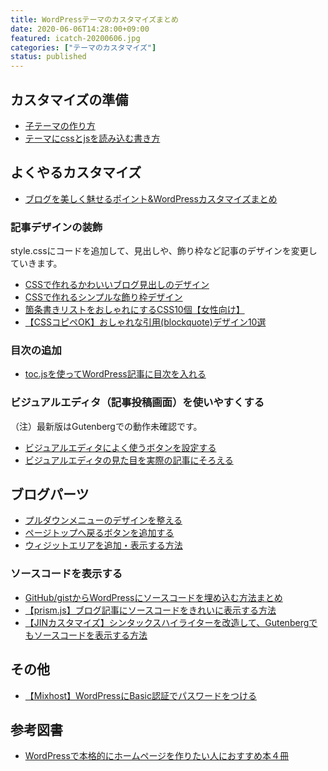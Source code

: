 ```yaml
---
title: WordPressテーマのカスタマイズまとめ
date: 2020-06-06T14:28:00+09:00
featured: icatch-20200606.jpg
categories: ["テーマのカスタマイズ"]
status: published
---
```


カスタマイズの準備
---------

* [子テーマの作り方](/wp-child-theme/)
* [テーマにcssとjsを読み込む書き方](/wordpress-theme-css-js/)

## よくやるカスタマイズ

* [ブログを美しく魅せるポイント&WordPressカスタマイズまとめ](/beautifying-wordpress-blog/)

### 記事デザインの装飾

style.cssにコードを追加して、見出しや、飾り枠など記事のデザインを変更していきます。

* [CSSで作れるかわいいブログ見出しのデザイン](/header-css/)
* [CSSで作れるシンプルな飾り枠デザイン](/wordpress-frame/)
* [箇条書きリストをおしゃれにするCSS10個【女性向け】](/list-style-css/)
* [【CSSコピペOK】おしゃれな引用(blockquote)デザイン10選](/css-blockquote/)

### 目次の追加

* [toc.jsを使ってWordPress記事に目次を入れる](/toc-wordpress/)

### ビジュアルエディタ（記事投稿画面）を使いやすくする

（注）最新版はGutenbergでの動作未確認です。

* [ビジュアルエディタによく使うボタンを設定する](/visual-editor-button-customize/)
* [ビジュアルエディタの見た目を実際の記事にそろえる](/visual-editor-css/)

## ブログパーツ

* [プルダウンメニューのデザインを整える](/wordpress-pulldown-menu/)
* [ページトップへ戻るボタンを追加する](/gototop/)
* [ウィジットエリアを追加・表示する方法](/wordpress-widget-area/)

### ソースコードを表示する

* [GitHub/gistからWordPressにソースコードを埋め込む方法まとめ](/github-gist-wordpress/)
* [【prism.js】ブログ記事にソースコードをきれいに表示する方法](/dispaly-code-on-blog/)
* [【JINカスタマイズ】シンタックスハイライターを改造して、Gutenbergでもソースコードを表示する方法](/jin-syntaxhighlighter/)

## その他

* [【Mixhost】WordPressにBasic認証でパスワードをつける](/basic-password/)

## 参考図書
* [WordPressで本格的にホームページを作りたい人におすすめ本４冊](/wordpress-books/)


